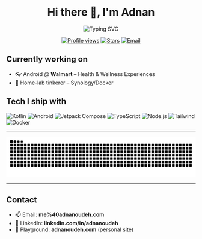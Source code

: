 <div align="center">

  <!-- Typing header -->
  <h1 align="center">Hi there 👋, I'm Adnan</h1>
  <img src="https://readme-typing-svg.demolab.com?font=Inter&weight=700&size=28&duration=3000&pause=800&color=3B82F6&center=true&vCenter=true&width=700&lines=Android+Developer+%F0%9F%93%B1;Kotlin+%7C+Jetpack+Compose+%7C+TypeScript;Walmart+Health+%26+Wellness;Home+lab+enthusiast" alt="Typing SVG" />

  <!-- Quick badges -->
  <p>
    <a href="https://github.com/add99o"><img alt="Profile views" src="https://komarev.com/ghpvc/?username=add99o&style=flat-square&color=3B82F6"></a>
    <a href="https://github.com/anuraghazra/github-readme-stats"><img alt="Stars" src="https://img.shields.io/github/stars/add99o?style=flat-square&label=stars&color=10B981"></a>
    <a href="mailto:me%40adnanoudeh.com"><img alt="Email" src="https://img.shields.io/badge/email-me%40adnanoudeh.com-0EA5E9?style=flat-square"></a>
  </p>

</div>

## Currently working on
- 👓 Android @ **Walmart** – Health & Wellness Experiences
- 🧰 Home-lab tinkerer – Synology/Docker

## Tech I ship with
<p>
  <img alt="Kotlin" src="https://img.shields.io/badge/Kotlin-7F52FF?logo=kotlin&logoColor=white&style=for-the-badge"/>
  <img alt="Android" src="https://img.shields.io/badge/Android-3DDC84?logo=android&logoColor=white&style=for-the-badge"/>
  <img alt="Jetpack Compose" src="https://img.shields.io/badge/Jetpack%20Compose-4285F4?logo=jetpackcompose&logoColor=white&style=for-the-badge"/>
  <img alt="TypeScript" src="https://img.shields.io/badge/TypeScript-3178C6?logo=typescript&logoColor=white&style=for-the-badge"/>
  <img alt="Node.js" src="https://img.shields.io/badge/Node.js-339933?logo=nodedotjs&logoColor=white&style=for-the-badge"/>
  <img alt="Tailwind" src="https://img.shields.io/badge/Tailwind-38BDF8?logo=tailwindcss&logoColor=white&style=for-the-badge"/>
  <img alt="Docker" src="https://img.shields.io/badge/Docker-2496ED?logo=docker&logoColor=white&style=for-the-badge"/>
</p>

---

<p align="center">
  <img src="https://raw.githubusercontent.com/add99o/add99o/output/github-contribution-grid-snake.svg" alt="snake"/>
</p>

---

## Contact
- 📫 Email: **me%40adnanoudeh.com**  
- 💼 LinkedIn: **linkedin.com/in/adnanoudeh**  
- 🧪 Playground: **adnanoudeh.com** (personal site)
